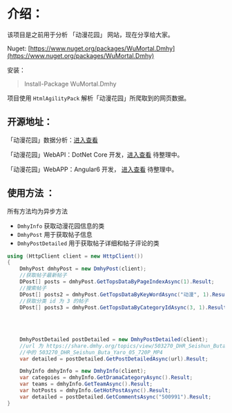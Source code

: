 # 介绍：

该项目是之前用于分析 「动漫花园」 网站，现在分享给大家。

Nuget: [https://www.nuget.org/packages/WuMortal.Dmhy](https://www.nuget.org/packages/WuMortal.Dmhy)

安装：

> Install-Package WuMortal.Dmhy

项目使用 `HtmlAgilityPack` 解析「动漫花园」所爬取到的网页数据。

## 开源地址：
「动漫花园」数据分析：[进入查看](https://github.com/WuMortal/Dmhy-DataAnalysis)

「动漫花园」WebAPI：DotNet Core 开发，[进入查看](https://github.com/WuMortal) 待整理中。

「动漫花园」WebAPP：Angular6 开发， [进入查看](https://github.com/WuMortal) 待整理中。
## 使用方法 ： 

所有方法均为异步方法

- `DmhyInfo` 获取动漫花园信息的类 
- `DmhyPost` 用于获取帖子信息
- `DmhyPostDetailed` 用于获取帖子详细和帖子评论的类

``` csharp
using (HttpClient client = new HttpClient())
{
	DmhyPost dmhyPost = new DmhyPost(client);
	//获取帖子最新帖子
	DPost[] posts = dmhyPost.GetTopsDataByPageIndexAsync(1).Result;
	//搜索帖子
	DPost[] posts2 = dmhyPost.GetTopsDataByKeyWordAsync("动漫", 1).Result;
	//获取分类 id 为 3 的帖子
	DPost[] posts3 = dmhyPost.GetTopsDataByCategoryIdAsync(3, 1).Result;
	
	
	
	
	DmhyPostDetailed postDetailed = new DmhyPostDetailed(client);
	//url 为 https://share.dmhy.org/topics/view/503270_DHR_Seishun_Buta_Yaro_05_720P_MP4.html 
	//中的 503270_DHR_Seishun_Buta_Yaro_05_720P_MP4
	var detailed = postDetailed.GetPostDetailedAsync(url).Result; 

	DmhyInfo dmhyInfo = new DmhyInfo(client);
	var categoies = dmhyInfo.GetDramaCategoryAsync().Result;
	var teams = dmhyInfo.GetTeamAsync().Result;
	var hotPosts = dmhyInfo.GetHotPostAsync().Result;
	var detailed = postDetailed.GetCommentsAsync("500991").Result;
}
```
